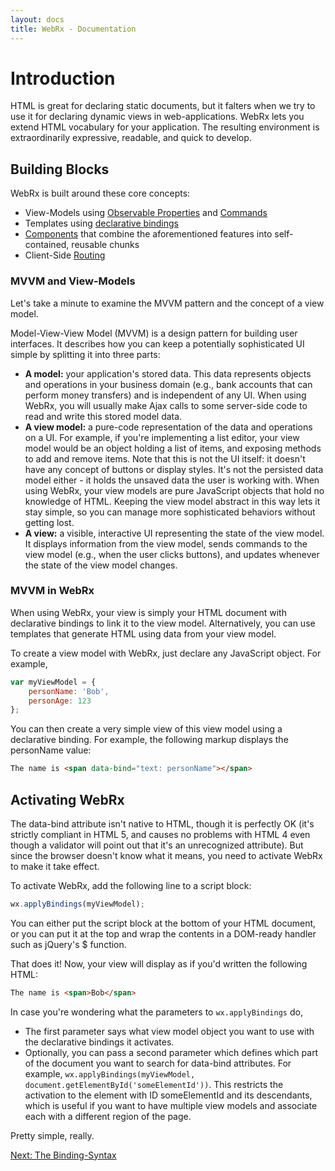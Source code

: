 ```yaml
---
layout: docs
title: WebRx - Documentation
---
```

# Introduction

HTML is great for declaring static documents, but it falters when we try to use it for declaring dynamic views in web-applications. WebRx 
lets you extend HTML vocabulary for your application. The resulting environment is extraordinarily expressive, readable, and quick to develop.

## Building Blocks

WebRx is built around these core concepts:

- View-Models using [Observable Properties](/docs/observable-properties.html) and [Commands](/docs/commands.html)
- Templates using [declarative bindings](/docs/binding-syntax.html)
- [Components](/docs/component-overview.html) that combine the aforementioned features into self-contained, reusable chunks
- Client-Side [Routing](/docs/routing-overview.html)

### <a id="topic-mvvm-intro"></a>MVVM and View-Models

Let's take a minute to examine the MVVM pattern and the concept of a view model.

Model-View-View Model (MVVM) is a design pattern for building user interfaces. It describes how you can keep a 
potentially sophisticated UI simple by splitting it into three parts:

- **A model:** your application's stored data. This data represents objects and operations in your business domain 
(e.g., bank accounts that can perform money transfers) and is independent of any UI. When using WebRx, 
you will usually make Ajax calls to some server-side code to read and write this stored model data.
- **A view model:** a pure-code representation of the data and operations on a UI. For example, 
if you're implementing a list editor, your view model would be an object holding a list of items, 
and exposing methods to add and remove items.
Note that this is not the UI itself: it doesn't have any concept of buttons or display styles. 
It's not the persisted data model either - it holds the unsaved data the user is working with. 
When using WebRx, your view models are pure JavaScript objects that hold no knowledge of HTML. 
Keeping the view model abstract in this way lets it stay simple, so you can manage more 
sophisticated behaviors without getting lost.
- **A view:** a visible, interactive UI representing the state of the view model. It displays information 
from the view model, sends commands to the view model (e.g., when the user clicks buttons), and updates 
whenever the state of the view model changes.

### MVVM in WebRx

When using WebRx, your view is simply your HTML document with declarative bindings to link it to the view model. 
Alternatively, you can use templates that generate HTML using data from your view model.

To create a view model with WebRx, just declare any JavaScript object. For example,

```javascript
var myViewModel = {
    personName: 'Bob',
    personAge: 123
};
```

You can then create a very simple view of this view model using a declarative binding. For example, 
the following markup displays the personName value:

```html
The name is <span data-bind="text: personName"></span>
```

## Activating WebRx

The data-bind attribute isn't native to HTML, though it is perfectly OK (it's strictly compliant in HTML 5, 
and causes no problems with HTML 4 even though a validator will point out that it's an unrecognized attribute). 
But since the browser doesn't know what it means, you need to activate WebRx to make it take effect.

To activate WebRx, add the following line to a script block:

```javascript
wx.applyBindings(myViewModel);
```

You can either put the script block at the bottom of your HTML document, or you can put it at the top and wrap the 
contents in a DOM-ready handler such as jQuery's $ function.

That does it! Now, your view will display as if you'd written the following HTML:

```html
The name is <span>Bob</span>
```

In case you're wondering what the parameters to <code>wx.applyBindings</code> do,

- The first parameter says what view model object you want to use with the declarative bindings it activates.
- Optionally, you can pass a second parameter which defines which part of the document you want to search 
for data-bind attributes. For example, <code>wx.applyBindings(myViewModel, document.getElementById('someElementId'))</code>. 
This restricts the activation to the element with ID someElementId and its descendants, which is useful if you 
want to have multiple view models and associate each with a different region of the page.

Pretty simple, really.

<a class="next-topic" href="/docs/binding-syntax.html">Next: The Binding-Syntax</a>